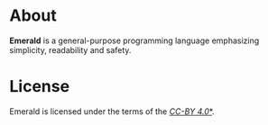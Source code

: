 # About

**Emerald** is a general-purpose programming language emphasizing simplicity, readability and safety.

# License

Emerald is licensed under the terms of the [*CC-BY 4.0**](./etc/LICENSE.txt).

